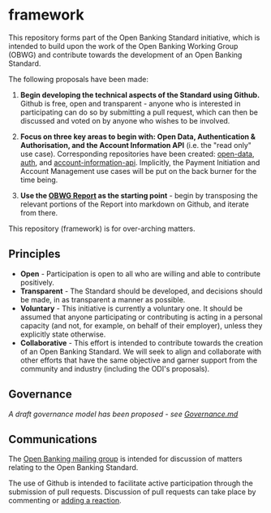 # framework

This repository forms part of the Open Banking Standard initiative, which is intended to build upon the work of the Open Banking Working Group (OBWG) and contribute towards the development of an Open Banking Standard.

The following proposals have been made:

1. **Begin developing the technical aspects of the Standard using Github.** Github is free, open and transparent - anyone who is interested in participating can do so by submitting a pull request, which can then be discussed and voted on by anyone who wishes to be involved.  

2. **Focus on three key areas to begin with: Open Data, Authentication & Authorisation, and the Account Information API** (i.e. the "read only" use case). Corresponding repositories have been created: [open-data](http://www.github.com/OpenBankingStandard/open-data), [auth](http://www.github.com/OpenBankingStandard/auth), and [account-information-api](http://www.github.com/OpenBankingStandard/account-information-api). Implicitly, the Payment Initiation and Account Management use cases will be put on the back burner for the time being.  

3. **Use the [OBWG Report](obwg_report_final.pdf) as the starting point** - begin by transposing the relevant portions of the Report into markdown on Github, and iterate from there. 

This repository (framework) is for over-arching matters.

## Principles

* **Open** - Participation is open to all who are willing and able to contribute positively.
* **Transparent** - The Standard should be developed, and decisions should be made, in as transparent a manner as possible. 
* **Voluntary** - This initiative is currently a voluntary one. It should be assumed that anyone participating or contributing is acting in a personal capacity (and not, for example, on behalf of their employer), unless they explicitly state otherwise.
* **Collaborative** - This effort is intended to contribute towards the creation of an Open Banking Standard. We will seek to align and collaborate with other efforts that have the same objective and garner support from the community and industry (including the ODI's proposals).


## Governance

*A draft governance model has been proposed - see [Governance.md](./Governance.md)*

## Communications

The [Open Banking mailing group](https://groups.google.com/forum/#!forum/openbanking) is intended for discussion of matters relating to the Open Banking Standard.

The use of Github is intended to facilitate active participation through the submission of pull requests. Discussion of pull requests can take place by commenting or [adding a reaction](https://github.com/blog/2119-add-reactions-to-pull-requests-issues-and-comments).
